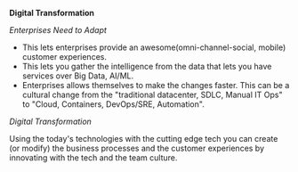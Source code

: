 **Digital Transformation**

*Enterprises Need to Adapt*

- This lets enterprises provide an awesome(omni-channel-social, mobile) customer experiences.
- This lets you gather the intelligence from the data that lets you have services over Big Data, AI/ML.
- Enterprises allows themselves to make the changes faster. This can be a cultural change from the "traditional datacenter, SDLC, Manual IT Ops" to "Cloud, Containers, DevOps/SRE, Automation".

*Digital Transformation*

Using the today's technologies with the cutting edge tech you can create (or modify) the business processes and the customer experiences by innovating with the tech and the team culture.